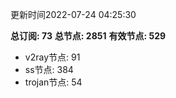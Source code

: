 更新时间2022-07-24 04:25:30

**总订阅: 73**
**总节点: 2851**
**有效节点: 529**
- v2ray节点: 91
- ss节点: 384
- trojan节点: 54
